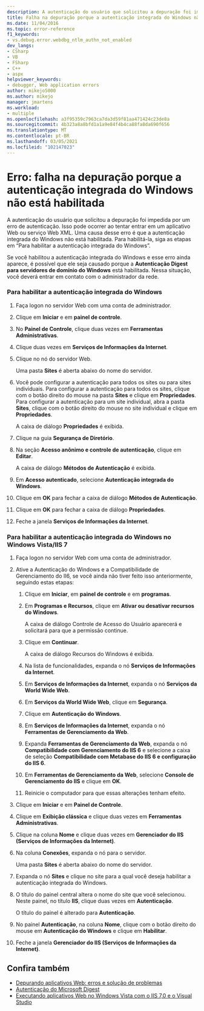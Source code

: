 ```yaml
---
description: A autenticação do usuário que solicitou a depuração foi impedida por um erro de autenticação.
title: Falha na depuração porque a autenticação integrada do Windows não está habilitada | Microsoft Docs
ms.date: 11/04/2016
ms.topic: error-reference
f1_keywords:
- vs.debug.error.webdbg_ntlm_authn_not_enabled
dev_langs:
- CSharp
- VB
- FSharp
- C++
- aspx
helpviewer_keywords:
- debugger, Web application errors
author: mikejo5000
ms.author: mikejo
manager: jmartens
ms.workload:
- multiple
ms.openlocfilehash: a3f95359c7963ca7da3d59f81aa471424c23de8a
ms.sourcegitcommit: 4b323a8a8bfd1a1a9e84f4b4ca88fa8da690f656
ms.translationtype: MT
ms.contentlocale: pt-BR
ms.lasthandoff: 03/05/2021
ms.locfileid: "102147023"
---
```

# <a name="error-debugging-failed-because-integrated-windows-authentication-is-not-enabled"></a>Erro: falha na depuração porque a autenticação integrada do Windows não está habilitada
A autenticação do usuário que solicitou a depuração foi impedida por um erro de autenticação. Isso pode ocorrer ao tentar entrar em um aplicativo Web ou serviço Web XML. Uma causa desse erro é que a autenticação integrada do Windows não está habilitada. Para habilitá-la, siga as etapas em “Para habilitar a autenticação integrada do Windows”.

 Se você habilitou a autenticação integrada do Windows e esse erro ainda aparece, é possível que ele seja causado porque a **Autenticação Digest para servidores de domínio do Windows** está habilitada. Nessa situação, você deverá entrar em contato com o administrador da rede.

### <a name="to-enable-integrated-windows-authentication"></a>Para habilitar a autenticação integrada do Windows

1. Faça logon no servidor Web com uma conta de administrador.

2. Clique em **Iniciar** e em **painel de controle**.

3. No **Painel de Controle**, clique duas vezes em **Ferramentas Administrativas**.

4. Clique duas vezes em **Serviços de Informações da Internet**.

5. Clique no nó do servidor Web.

     Uma pasta **Sites** é aberta abaixo do nome do servidor.

6. Você pode configurar a autenticação para todos os sites ou para sites individuais. Para configurar a autenticação para todos os sites, clique com o botão direito do mouse na pasta **Sites** e clique em **Propriedades**. Para configurar a autenticação para um site individual, abra a pasta **Sites**, clique com o botão direito do mouse no site individual e clique em **Propriedades**.

     A caixa de diálogo **Propriedades** é exibida.

7. Clique na guia **Segurança de Diretório**.

8. Na seção **Acesso anônimo e controle de autenticação**, clique em **Editar**.

     A caixa de diálogo **Métodos de Autenticação** é exibida.

9. Em **Acesso autenticado**, selecione **Autenticação integrada do Windows**.

10. Clique em **OK** para fechar a caixa de diálogo **Métodos de Autenticação**.

11. Clique em **OK** para fechar a caixa de diálogo **Propriedades**.

12. Feche a janela **Serviços de Informações da Internet**.

### <a name="to-enable-integrated-windows-authentication-in-windows-vistaiis-7"></a>Para habilitar a autenticação integrada do Windows no Windows Vista/IIS 7

1. Faça logon no servidor Web com uma conta de administrador.

2. Ative a Autenticação do Windows e a Compatibilidade de Gerenciamento do II6, se você ainda não tiver feito isso anteriormente, seguindo estas etapas:

    1. Clique em **Iniciar**, em **painel de controle** e em **programas**.

    2. Em **Programas e Recursos**, clique em **Ativar ou desativar recursos do Windows**.

         A caixa de diálogo Controle de Acesso do Usuário aparecerá e solicitará para que a permissão continue.

    3. Clique em **Continuar**.

         A caixa de diálogo Recursos do Windows é exibida.

    4. Na lista de funcionalidades, expanda o nó **Serviços de Informações da Internet**.

    5. Em **Serviços de Informações da Internet**, expanda o nó **Serviços da World Wide Web**.

    6. Em **Serviços da World Wide Web**, clique em **Segurança**.

    7. Clique em **Autenticação do Windows**.

    8. Em **Serviços de Informações da Internet**, expanda o nó **Ferramentas de Gerenciamento da Web**.

    9. Expanda **Ferramentas de Gerenciamento da Web**, expanda o nó **Compatibilidade com Gerenciamento do IIS 6** e selecione a caixa de seleção **Compatibilidade com Metabase do IIS 6 e configuração do IIS 6**.

    10. Em **Ferramentas de Gerenciamento da Web**, selecione **Console de Gerenciamento do IIS** e clique em **OK**.

    11. Reinicie o computador para que essas alterações tenham efeito.

3. Clique em **Iniciar** e em **Painel de Controle**.

4. Clique em **Exibição clássica** e clique duas vezes em **Ferramentas Administrativas**.

5. Clique na coluna **Nome** e clique duas vezes em **Gerenciador do IIS (Serviços de Informações da Internet)**.

6. Na coluna **Conexões**, expanda o nó para o servidor.

     Uma pasta **Sites** é aberta abaixo do nome do servidor.

7. Expanda o nó **Sites** e clique no site para a qual você deseja habilitar a autenticação integrada do Windows.

8. O título do painel central altera o nome do site que você selecionou. Neste painel, no título **IIS**, clique duas vezes em **Autenticação**.

     O título do painel é alterado para **Autenticação**.

9. No painel **Autenticação**, na coluna **Nome**, clique com o botão direito do mouse em **Autenticação do Windows** e clique em **Habilitar**.

10. Feche a janela **Gerenciador do IIS (Serviços de Informações da Internet)**.

## <a name="see-also"></a>Confira também
- [Depurando aplicativos Web: erros e solução de problemas](../debugger/debugging-web-applications-errors-and-troubleshooting.md)
- [Autenticação do Microsoft Digest](/windows/win32/secauthn/microsoft-digest-authentication)
- [Executando aplicativos Web no Windows Vista com o IIS 7,0 e o Visual Studio](/previous-versions/aa964620(v=vs.140))

